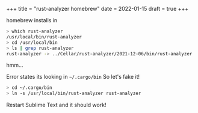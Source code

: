 +++
title = "rust-analyzer homebrew"
date  = 2022-01-15
draft = true
+++

homebrew installs in

```bash
> which rust-analyzer
/usr/local/bin/rust-analyzer
> cd /usr/local/bin
> ls | grep rust-analyzer
rust-analyzer -> ../Cellar/rust-analyzer/2021-12-06/bin/rust-analyzer
```

hmm...

Error states its looking in `~/.cargo/bin`
So let's fake it!

```bash
> cd ~/.cargo/bin
> ln -s /usr/local/bin/rust-analyzer rust-analyzer
```

Restart Sublime Text and it should work!

